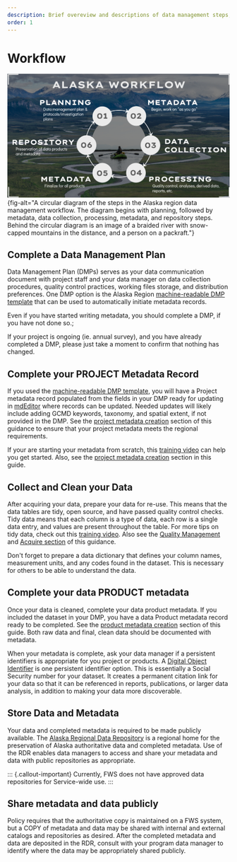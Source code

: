 ```yaml
---
description: Brief overeview and descriptions of data management steps, workflows, and checklists
order: 1
---
```


# Workflow


![Generalized Alaska Data Management Workflow](/assets/ak-workflow.png){fig-alt="A circular diagram of the steps in the Alaska region data management workflow. The diagram begins with planning, followed by metadata, data collection, processing, metadata, and repository steps. Behind the circular diagram is an image of a braided river with snow-capped mountains in the distance, and a person on a packraft."} 


## Complete a Data Management Plan

Data Management Plan (DMPs) serves as your data communication document with project staff and your data manager on data collection procedures, quality control practices, working files storage, and distribution preferences. One DMP option is the Alaska Region [machine-readable DMP template](https://iris.fws.gov/APPS/ServCat/DownloadFile/225505) that can be used to automatically initiate metadata records.

Even if you have started writing metadata, you should complete a DMP, if you have not done so.;

If your project is ongoing (ie. annual survey), and you have already completed a DMP, please just take a moment to confirm that nothing has changed.


## Complete your PROJECT Metadata Record

If you used the [machine-readable DMP template](https://iris.fws.gov/APPS/ServCat/DownloadFile/225505), you will have a Project metadata record populated from the fields in your DMP ready for updating in [mdEditor](https://www.mdeditor.org/) where records can be updated.  Needed updates will likely include adding GCMD keywords, taxonomy, and spatial extent, if not provided in the DMP.  See the [project metadata creation](broken-reference) section of this guidance to ensure that your project metadata meets the regional requirements.

If your are starting your metadata from scratch, this [training video](https://web.microsoftstream.com/video/30e18ae9-55bd-4d1c-a3aa-971089c88004) can help you get started.  Also, see the [project metadata creation](broken-reference) section in this guide.


## Collect and Clean your Data

After acquiring your data, prepare your data for re-use.  This means that the data tables are tidy, open source, and have passed quality control checks.  Tidy data means that each column is a type of data, each row is a single data entry, and values are present throughout the table.  For more tips on tidy data, check out this [training video](https://web.microsoftstream.com/video/63c21ffc-4359-4ed9-b23b-6b549c993f4a). Also see the [Quality Management](broken-reference) and [Acquire section](broken-reference) of this guidance.

Don't forget to prepare a data dictionary that defines your column names, measurement units, and any codes found in the dataset.  This is necessary for others to be able to understand the data.


## Complete your data PRODUCT metadata

Once your data is cleaned, complete your data product metadata.  If you included the dataset in your DMP, you have a data Product metadata record ready to be completed.  See the [product metadata creation](broken-reference) section of this guide.  Both raw data and final, clean data should be documented with metadata.

When your metadata is complete, ask your data manager if a persistent identifiers is appropriate for you project or products.  A [Digital Object Identifier](broken-reference) is one persistent identifier option.  This is essentially a Social Security number for your dataset.  It creates a permanent citation link for your data so that it can be referenced in reports, publications, or larger data analysis, in addition to making your data more discoverable.


## Store Data and Metadata

Your data and completed metadata is required to be made publicly available.  The [Alaska Regional Data Repository](https://ak-region-dst.gitbook.io/alaska-region-interim-data-management-user-guide/fundamental-activities/security-and-preservation) is a regional home for the preservation of Alaska authoritative data and completed metadata.  Use of the RDR enables data managers to access and share your metadata and data with public repositories as appropriate.


::: {.callout-important}
Currently, FWS does not have approved data repositories for Service-wide use.
:::


## Share metadata and data publicly

Policy requires that the authoritative copy is maintained on a FWS system, but a COPY of metadata and data may be shared with internal and external catalogs and repositories as desired.  After the completed metadata and data are deposited in the RDR, consult with your program data manager to identify where the data may be appropriately shared publicly.
